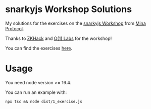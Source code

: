 # snarkyjs Workshop Solutions

My solutions for the exercises on the [snarkyjs Workshop](https://github.com/o1-labs/snarkyjs-workshop) from [Mina Protocol](https://minaprotocol.com/).

Thanks to [ZKHack](https://www.zkhack.dev/) and [O(1) Labs](https://www.o1labs.org/) for the workshop!

You can find the exercises [here](https://github.com/o1-labs/snarkyjs-workshop/tree/main/src).

# Usage
You need node version >= 16.4.

You can run an example with:
```
npx tsc && node dist/1_exercise.js
```